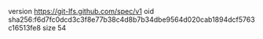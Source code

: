 version https://git-lfs.github.com/spec/v1
oid sha256:f6d7fc0dcd3c3f8e77b38c4d8b7b34dbe9564d020cab1894dcf5763c16513fe8
size 54
